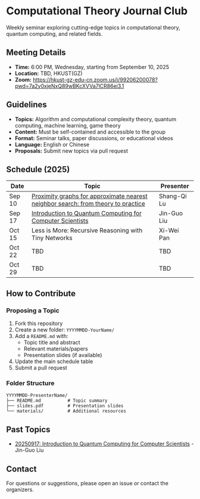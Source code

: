 # Computational Theory Journal Club

Weekly seminar exploring cutting-edge topics in computational theory, quantum computing, and related fields.

## Meeting Details
- **Time:** 6:00 PM, Wednesday, starting from September 10, 2025
- **Location:** TBD, HKUST(GZ)
- **Zoom:** https://hkust-gz-edu-cn.zoom.us/j/99206200078?pwd=7a2y0xjeNxQ89wBKcXVVa7lCR86ei3.1

## Guidelines
- **Topics:** Algorithm and computational complexity theory, quantum computing, machine learning, game theory
- **Content:** Must be self-contained and accessible to the group
- **Format:** Seminar talks, paper discussions, or educational videos
- **Language:** English or Chinese
- **Proposals:** Submit new topics via pull request

## Schedule (2025)

| Date | Topic | Presenter |
|------|-------|-----------|
| Sep 10 | [Proximity graphs for approximate nearest neighbor search: from theory to practice](20250910-ShangqiLu/) | Shang-Qi Lu |
| Sep 17 | [Introduction to Quantum Computing for Computer Scientists](20250917-JinguoLiu/) | Jin-Guo Liu |
| Oct 15 | Less is More: Recursive Reasoning with Tiny Networks | Xi-Wei Pan |
| Oct 22 | TBD | TBD |
| Oct 29 | TBD | TBD |

## How to Contribute

### Proposing a Topic
1. Fork this repository
2. Create a new folder: `YYYYMMDD-YourName/`
3. Add a `README.md` with:
   - Topic title and abstract
   - Relevant materials/papers
   - Presentation slides (if available)
4. Update the main schedule table
5. Submit a pull request

### Folder Structure
```
YYYYMMDD-PresenterName/
├── README.md          # Topic summary
├── slides.pdf         # Presentation slides
└── materials/         # Additional resources
```

## Past Topics
- [20250917: Introduction to Quantum Computing for Computer Scientists](20250917-JinguoLiu/) - Jin-Guo Liu

## Contact
For questions or suggestions, please open an issue or contact the organizers.
